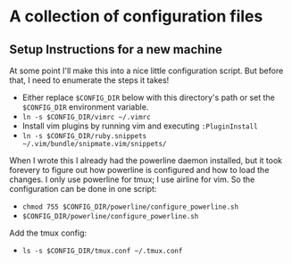 # A collection of configuration files

## Setup Instructions for a new machine
At some point I'll make this into a nice little configuration script. But before
that, I need to enumerate the steps it takes!

* Either replace `$CONFIG_DIR` below with this directory's path or set the 
  `$CONFIG_DIR` environment variable.
* `ln -s $CONFIG_DIR/vimrc ~/.vimrc`
* Install vim plugins by running vim and executing `:PluginInstall`
* `ln -s $CONFIG_DIR/ruby.snippets ~/.vim/bundle/snipmate.vim/snippets/`

When I wrote this I already had the powerline daemon installed, but it took
forevery to figure out how powerline is configured and how to load the changes.
I only use powerline for tmux; I use airline for vim. So the configuration can
be done in one script:

* `chmod 755 $CONFIG_DIR/powerline/configure_powerline.sh`
* `$CONFIG_DIR/powerline/configure_powerline.sh`

Add the tmux config:
* `ls -s $CONFIG_DIR/tmux.conf ~/.tmux.conf`
